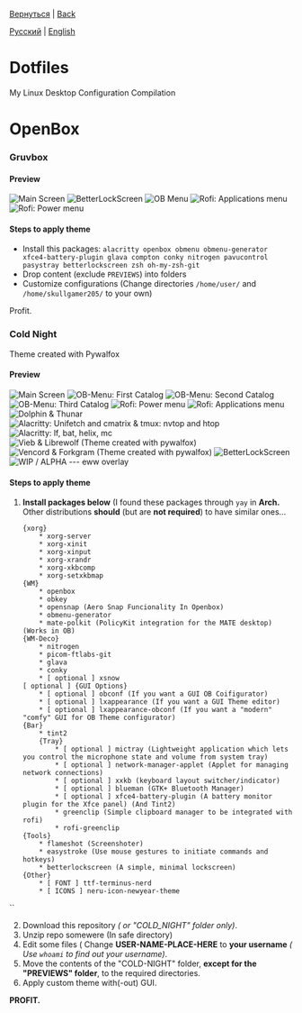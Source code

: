 [Вернуться](README-ru.md) | [Back](README.md) 

[Русский](openbox/README-ru.md) | [English](openbox/README.md)

# Dotfiles
My Linux Desktop Configuration Compilation

# OpenBox
### Gruvbox
#### Preview

![Main Screen](openbox/GRUVBOX/PREVIEWS/preview-1.png)
![BetterLockScreen](openbox/GRUVBOX/PREVIEWS/preview-4.png)
![OB Menu](openbox/GRUVBOX/PREVIEWS/preview-6.png) ![Rofi: Applications menu](openbox/GRUVBOX/PREVIEWS/preview-7.png)
![Rofi: Power menu](openbox/GRUVBOX/PREVIEWS/preview-8.png)

#### Steps to apply theme

* Install this packages: `alacritty openbox obmenu obmenu-generator xfce4-battery-plugin glava compton conky nitrogen pavucontrol pasystray betterlockscreen zsh oh-my-zsh-git`
* Drop content (exclude `PREVIEWS`) into folders
* Customize configurations (Change directories `/home/user/` and `/home/skullgamer205/` to your own)

Profit.



### Cold Night
Theme created with Pywalfox
#### Preview

![Main Screen](openbox/COLD_NIGHT/.PREVIEWS/SCREENSHOT-1.png)
![OB-Menu: First Catalog](openbox/COLD_NIGHT/.PREVIEWS/SCREENSHOT-4.png)
![OB-Menu: Second Catalog](openbox/COLD_NIGHT/.PREVIEWS/SCREENSHOT-2.png)
![OB-Menu: Third Catalog](openbox/COLD_NIGHT/.PREVIEWS/SCREENSHOT-3.png)
![Rofi: Power menu](openbox/COLD_NIGHT/.PREVIEWS/SCREENSHOT-5.png)
![Rofi: Applications menu](openbox/COLD_NIGHT/.PREVIEWS/SCREENSHOT-6.png)
![Dolphin & Thunar](openbox/COLD_NIGHT/.PREVIEWS/SCREENSHOT-7.png)
![Alacritty: Unifetch and cmatrix & tmux: nvtop and htop	](openbox/COLD_NIGHT/.PREVIEWS/SCREENSHOT-8.png)
![Alacritty: lf, bat, helix, mc](openbox/COLD_NIGHT/.PREVIEWS/SCREENSHOT-9.png)
![Vieb & Librewolf (Theme created with pywalfox) ](openbox/COLD_NIGHT/.PREVIEWS/SCREENSHOT-10.png)
![Vencord & Forkgram (Theme created with pywalfox) ](openbox/COLD_NIGHT/.PREVIEWS/SCREENSHOT-11.png)
![BetterLockScreen](openbox/COLD_NIGHT/.PREVIEWS/SCREENSHOT-12.png)
![WIP / ALPHA --- eww overlay](openbox/COLD_NIGHT/.PREVIEWS/SCREENSHOT-12.png)
#### Steps to apply theme

1) **Install packages below** (I found these packages through `yay` in **Arch.** Other distributions **should**  (but are **not required**) to have similar ones...
	```
	{xorg}
		* xorg-server
		* xorg-xinit
		* xorg-xinput
		* xorg-xrandr
		* xorg-xkbcomp
		* xorg-setxkbmap
	{WM}
		* openbox
		* obkey
		* opensnap (Aero Snap Funcionality In Openbox)
		* obmenu-generator
		* mate-polkit (PolicyKit integration for the MATE desktop) (Works in OB)
	{WM-Deco}
		* nitrogen
		* picom-ftlabs-git
		* glava
		* conky
		* [ optional ] xsnow
	[ optional ] {GUI Options}
		* [ optional ] obconf (If you want a GUI OB Coifigurator)
		* [ optional ] lxappearance (If you want a GUI Theme editor)
		* [ optional ] lxappearance-obconf (If you want a "modern" "comfy" GUI for OB Theme configurator)
	{Bar}
		* tint2
		{Tray}
			* [ optional ] mictray (Lightweight application which lets you control the microphone state and volume from system tray)
			* [ optional ] network-manager-applet (Applet for managing network connections)
			* [ optional ] xxkb (keyboard layout switcher/indicator)
			* [ optional ] blueman (GTK+ Bluetooth Manager)
			* [ optional ] xfce4-battery-plugin (A battery monitor plugin for the Xfce panel) (And Tint2)
			* greenclip (Simple clipboard manager to be integrated with rofi)
			* rofi-greenclip
	{Tools}
		* flameshot (Screenshoter)
		* easystroke (Use mouse gestures to initiate commands and hotkeys)
		* betterlockscreen (A simple, minimal lockscreen)
	{Other}
		* [ FONT ] ttf-terminus-nerd
		* [ ICONS ] neru-icon-newyear-theme
``

2) Download this repository *( or "COLD_NIGHT" folder only)*.
3) Unzip repo somewere (In safe directory)
4) Edit some files ( Change **USER-NAME-PLACE-HERE** to **your username** *( Use `whoami` to find out your username)*.
5) Move the contents of the "COLD-NIGHT" folder, **except for the "PREVIEWS" folder**, to the required directories.
6) Apply custom theme with(-out) GUI.

**PROFIT.**

